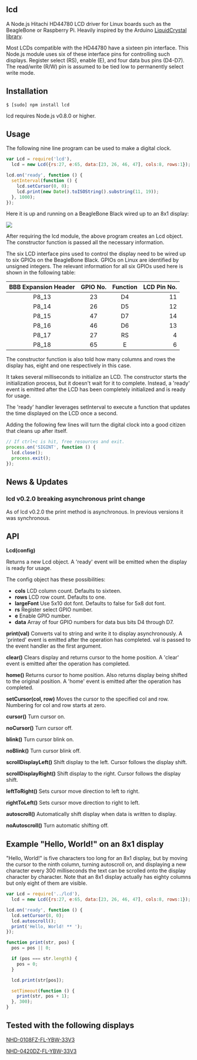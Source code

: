 ## lcd

A Node.js Hitachi HD44780 LCD driver for Linux boards such as the BeagleBone or
Raspberry Pi. Heavily inspired by the Arduino
[LiquidCrystal library](http://arduino.cc/en/Tutorial/LiquidCrystal).

Most LCDs compatible with the HD44780 have a sixteen pin interface. This
Node.js module uses six of these interface pins for controlling such displays.
Register select (RS), enable (E), and four data bus pins (D4-D7). The
read/write (R/W) pin is assumed to be tied low to permanently select write
mode.

## Installation

    $ [sudo] npm install lcd

lcd requires Node.js v0.8.0 or higher.

## Usage

The following nine line program can be used to make a digital clock.

```js
var Lcd = require('lcd'),
  lcd = new Lcd({rs:27, e:65, data:[23, 26, 46, 47], cols:8, rows:1});

lcd.on('ready', function () {
  setInterval(function () {
    lcd.setCursor(0, 0);
    lcd.print(new Date().toISOString().substring(11, 19));
  }, 1000);
});
```

Here it is up and running on a BeagleBone Black wired up to an 8x1 display:

<img src="https://github.com/fivdi/lcd/raw/master/example/digital-clock-8x1.jpg">

After requiring the lcd module, the above program creates an Lcd object. The
constructor function is passed all the necessary information.

The six LCD interface pins used to control the display need to be wired up to
six GPIOs on the BeagleBone Black. GPIOs on Linux are identified by unsigned
integers. The relevant information for all six GPIOs used here is shown in the
following table:

BBB Expansion Header | GPIO No. | Function | LCD Pin No.
:---: | :---: | :---: | ---:
P8_13 | 23 | D4 | 11
P8_14 | 26 | D5 | 12
P8_15 | 47 | D7 | 14
P8_16 | 46 | D6 | 13
P8_17 | 27 | RS |  4
P8_18 | 65 | E  |  6

The constructor function is also told how many columns and rows the display
has, eight and one respectively in this case.

It takes several milliseconds to initialize an LCD. The constructor starts the
initialization process, but it doesn't wait for it to complete. Instead,
a 'ready' event is emitted after the LCD has been completely initialized and is
ready for usage.

The 'ready' handler leverages setInterval to execute a function that updates
the time displayed on the LCD once a second.

Adding the following few lines will turn the digital clock into a good citizen
that cleans up after itself.

```js
// If ctrl+c is hit, free resources and exit.
process.on('SIGINT', function () {
  lcd.close();
  process.exit();
});
```

## News & Updates

### lcd v0.2.0 breaking asynchronous print change

As of lcd v0.2.0 the print method is asynchronous. In previous versions it was
synchronous.

## API

**Lcd(config)**

Returns a new Lcd object. A 'ready' event will be emitted when the display is
ready for usage.

The config object has these possibilities:

 * **cols** LCD column count. Defaults to sixteen.
 * **rows** LCD row count. Defaults to one.
 * **largeFont** Use 5x10 dot font. Defaults to false for 5x8 dot font.
 * **rs** Register select GPIO number.
 * **e** Enable GPIO number.
 * **data** Array of four GPIO numbers for data bus bits D4 through D7.

**print(val)** Converts val to string and write it to display asynchronously.
A 'printed' event is emitted after the operation has completed. val is
passed to the event handler as the first argument.

**clear()** Clears display and returns cursor to the home position. A 'clear'
event is emitted after the operation has completed.

**home()** Returns cursor to home position. Also returns display being shifted
to the original position. A 'home' event is emitted after the operation has
completed.

**setCursor(col, row)** Moves the cursor to the specified col and row.
Numbering for col and row starts at zero.

**cursor()** Turn cursor on.

**noCursor()** Turn cursor off.

**blink()** Turn cursor blink on.

**noBlink()** Turn cursor blink off.

**scrollDisplayLeft()** Shift display to the left. Cursor follows the display
shift.

**scrollDisplayRight()** Shift display to the right. Cursor follows the display
shift.

**leftToRight()** Sets cursor move direction to left to right.

**rightToLeft()** Sets cursor move direction to right to left.

**autoscroll()** Automatically shift display when data is written to display.

**noAutoscroll()** Turn automatic shifting off.

## Example "Hello, World!" on an 8x1 display

"Hello, World!" is five characters too long for an 8x1 display, but by moving
the cursor to the ninth column, turning autoscroll on, and displaying a new
character every 300 milliseconds the text can be scrolled onto the display
character by character. Note that an 8x1 display actually has eighty columns
but only eight of them are visible.

```js
var Lcd = require('../lcd'),
  lcd = new Lcd({rs:27, e:65, data:[23, 26, 46, 47], cols:8, rows:1});

lcd.on('ready', function () {
  lcd.setCursor(8, 0);
  lcd.autoscroll();
  print('Hello, World! ** ');
});

function print(str, pos) {
  pos = pos || 0;

  if (pos === str.length) {
    pos = 0;
  }

  lcd.print(str[pos]);

  setTimeout(function () {
    print(str, pos + 1);
  }, 300);
}
```

## Tested with the following displays

[NHD-0108FZ-FL-YBW-33V3](http://www.newhavendisplay.com/nhd0108fzflybw33v3-p-5155.html)

[NHD-0420DZ-FL-YBW-33V3](http://www.newhavendisplay.com/nhd0420dzflybw33v3-p-5168.html)

